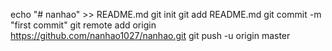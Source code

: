 echo "# nanhao" >> README.md
git init
git add README.md
git commit -m "first commit"
git remote add origin https://github.com/nanhao1027/nanhao.git
git push -u origin master
